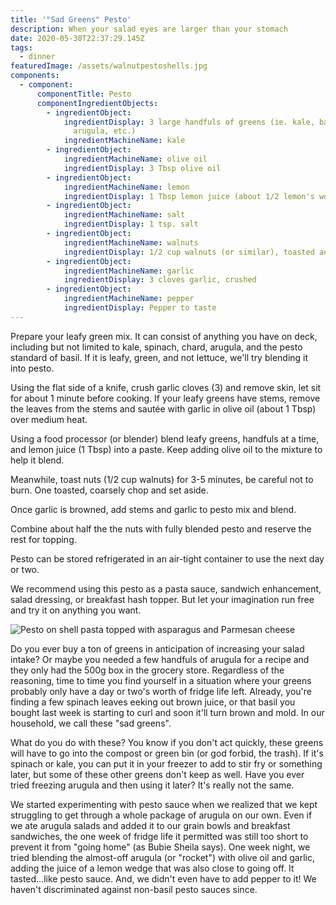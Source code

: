 ```yaml
---
title: '"Sad Greens" Pesto'
description: When your salad eyes are larger than your stomach
date: 2020-05-30T22:37:29.145Z
tags:
  - dinner
featuredImage: /assets/walnutpestoshells.jpg
components:
  - component:
      componentTitle: Pesto
      componentIngredientObjects:
        - ingredientObject:
            ingredientDisplay: 3 large handfuls of greens (ie. kale, basil, chard, spinach,
              arugula, etc.)
            ingredientMachineName: kale
        - ingredientObject:
            ingredientMachineName: olive oil
            ingredientDisplay: 3 Tbsp olive oil
        - ingredientObject:
            ingredientMachineName: lemon
            ingredientDisplay: 1 Tbsp lemon juice (about 1/2 lemon's worth)
        - ingredientObject:
            ingredientMachineName: salt
            ingredientDisplay: 1 tsp. salt
        - ingredientObject:
            ingredientMachineName: walnuts
            ingredientDisplay: 1/2 cup walnuts (or similar), toasted and coarsely chopped
        - ingredientObject:
            ingredientMachineName: garlic
            ingredientDisplay: 3 cloves garlic, crushed
        - ingredientObject:
            ingredientMachineName: pepper
            ingredientDisplay: Pepper to taste
---
```

Prepare your leafy green mix. It can consist of anything you have on deck, including but not limited to kale, spinach, chard, arugula, and the pesto standard of basil. If it is leafy, green, and not lettuce, we'll try blending it into pesto. 

Using the flat side of a knife, crush garlic cloves (3) and remove skin, let sit for about 1 minute before cooking. If your leafy greens have stems, remove the leaves from the stems and sautée with garlic in olive oil (about 1 Tbsp) over medium heat. 

Using a food processor (or blender) blend leafy greens, handfuls at a time, and lemon juice (1 Tbsp) into a paste. Keep adding olive oil to the mixture to help it blend. 

Meanwhile, toast nuts (1/2 cup walnuts) for 3-5 minutes, be careful not to burn. One toasted, coarsely chop and set aside.

Once garlic is browned, add stems and garlic to pesto mix and blend. 

Combine about half the the nuts with fully blended pesto and reserve the rest for topping. 

Pesto can be stored refrigerated in an air-tight container to use the next day or two. 

We recommend using this pesto as a pasta sauce, sandwich enhancement, salad dressing, or breakfast hash topper. But let your imagination run free and try it on anything you want. 

![Pesto on shell pasta topped with asparagus and Parmesan cheese](/assets/walnutpestoshells.jpg "Garbage Greens Pesto on shell pasta topped with asparagus, walnuts, and Parmesan cheese")

Do you ever buy a ton of greens in anticipation of increasing your salad intake? Or maybe you needed a few handfuls of arugula for a recipe and they only had the 500g box in the grocery store. Regardless of the reasoning, time to time you find yourself in a situation where your greens probably only have a day or two's worth of fridge life left. Already, you're finding a few spinach leaves eeking out brown juice, or that basil you bought last week is starting to curl and soon it'll turn brown and mold. In our household, we call these "sad greens". 

What do you do with these? You know if you don't act quickly, these greens will have to go into the compost or green bin (or god forbid, the trash). If it's spinach or kale, you can put it in your freezer to add to stir fry or something later, but some of these other greens don't keep as well. Have you ever tried freezing arugula and then using it later? It's really not the same. 

We started experimenting with pesto sauce when we realized that we kept struggling to get through a whole package of arugula on our own. Even if we ate arugula salads and added it to our grain bowls and breakfast sandwiches, the one week of fridge life it permitted was still too short to prevent it from "going home" (as Bubie Sheila says). One week night, we tried blending the almost-off arugula (or "rocket") with olive oil and garlic, adding the juice of a lemon wedge that was also close to going off. It tasted...like pesto sauce. And, we didn't even have to add pepper to it! We haven't discriminated against non-basil pesto sauces since.